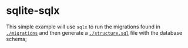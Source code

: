 # sqlite-sqlx

This simple example will use `sqlx` to run the migrations found in
[`./migrations`](./migrations) and then generate a [`./structure.sql`](./structure.sql)
file with the database schema;
